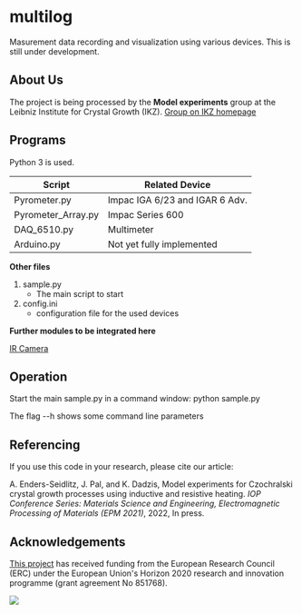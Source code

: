 # multilog

Masurement data recording and visualization using various devices. This is still under development.

## About Us
The project is being processed by the **Model experiments** group at the Leibniz Institute for Crystal Growth (IKZ).
[Group on IKZ homepage](https://www.ikz-berlin.de/en/research/materials-science/section-fundamental-description)


## Programs
Python 3 is used.

Script	    		|	 Related Device  
--------------------|------------------------
Pyrometer.py        |    Impac IGA 6/23 and IGAR 6 Adv.
Pyrometer_Array.py  |    Impac Series 600  
DAQ_6510.py         |    Multimeter 
Arduino.py          |    Not yet fully implemented

__Other files__ 
1. sample.py
    * The main script to start
2. config.ini 
    * configuration file for the used devices

__Further modules to be integrated here__

[IR Camera](https://github.com/nemocrys/IRCamera)

## Operation

Start the main sample.py in a command window:
python sample.py

The flag --h shows some command line parameters

## Referencing

If you use this code in your research, please cite our article:

A. Enders-Seidlitz, J. Pal, and K. Dadzis, Model experiments for Czochralski crystal growth processes using inductive and resistive heating. *IOP Conference Series: Materials Science and Engineering, Electromagnetic Processing of Materials (EPM 2021)*, 2022, In press.

## Acknowledgements

[This project](https://www.researchgate.net/project/NEMOCRYS-Next-Generation-Multiphysical-Models-for-Crystal-Growth-Processes) has received funding from the European Research Council (ERC) under the European Union's Horizon 2020 research and innovation programme (grant agreement No 851768).

<img src="https://raw.githubusercontent.com/nemocrys/pyelmer/master/EU-ERC.png">
